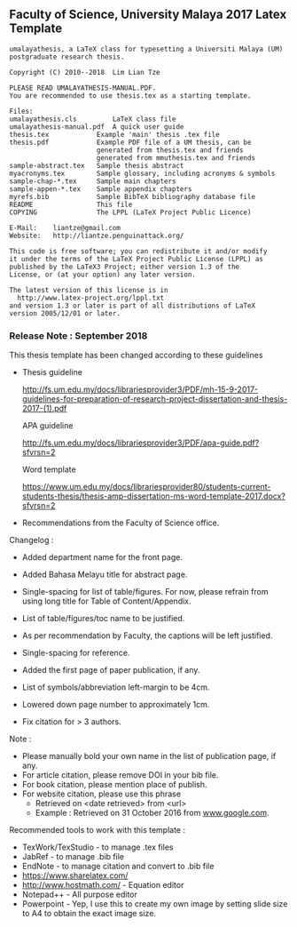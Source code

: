 ## Faculty of Science, University Malaya 2017 Latex Template

```
umalayathesis, a LaTeX class for typesetting a Universiti Malaya (UM)
postgraduate research thesis.

Copyright (C) 2010--2018  Lim Lian Tze

PLEASE READ UMALAYATHESIS-MANUAL.PDF.
You are recommended to use thesis.tex as a starting template.

Files:
umalayathesis.cls         LaTeX class file
umalayathesis-manual.pdf  A quick user guide
thesis.tex            Example 'main' thesis .tex file
thesis.pdf            Example PDF file of a UM thesis, can be
                      generated from thesis.tex and friends
                      generated from mmuthesis.tex and friends
sample-abstract.tex   Sample thesis abstract
myacronyms.tex        Sample glossary, including acronyms & symbols
sample-chap-*.tex     Sample main chapters
sample-appen-*.tex    Sample appendix chapters
myrefs.bib            Sample BibTeX bibliography database file
README                This file
COPYING               The LPPL (LaTeX Project Public Licence)

E-Mail:    liantze@gmail.com
Website:   http://liantze.penguinattack.org/

This code is free software; you can redistribute it and/or modify
it under the terms of the LaTeX Project Public License (LPPL) as
published by the LaTeX3 Project; either version 1.3 of the
License, or (at your option) any later version.

The latest version of this license is in
  http://www.latex-project.org/lppl.txt
and version 1.3 or later is part of all distributions of LaTeX
version 2005/12/01 or later.
```

### Release Note : September 2018

This thesis template has been changed according to these guidelines

- Thesis guideline 

   http://fs.um.edu.my/docs/librariesprovider3/PDF/mh-15-9-2017-guidelines-for-preparation-of-research-project-dissertation-and-thesis-2017-(1).pdf

	 APA guideline	

   http://fs.um.edu.my/docs/librariesprovider3/PDF/apa-guide.pdf?sfvrsn=2

	 Word template	

   https://www.um.edu.my/docs/librariesprovider80/students-current-students-thesis/thesis-amp-dissertation-ms-word-template-2017.docx?sfvrsn=2

- Recommendations from the Faculty of Science office.



Changelog :

- Added department name for the front page.

- Added Bahasa Melayu title for abstract page.

- Single-spacing for list of table/figures. For now, please refrain from using long title for Table of Content/Appendix. 

- List of table/figures/toc name to be justified.

- As per recommendation by Faculty, the captions will be left justified.

- Single-spacing for reference.

- Added the first page of paper publication, if any.

- List of symbols/abbreviation left-margin to be 4cm.

- Lowered down page number to approximately 1cm.

- Fix citation for > 3 authors.

  

Note : 

- Please manually bold your own name in the list of publication page, if any.
- For article citation, please remove DOI in your bib file.
- For book citation, please mention place of publish.
- For website citation, please use this phrase 
  - Retrieved on \<date retrieved\> from \<url\>
  - Example : Retrieved on 31 October 2016 from www.google.com.



Recommended tools to work with this template :

- TexWork/TexStudio - to manage .tex files
- JabRef - to manage .bib file
- EndNote - to manage citation and convert to .bib file
- https://www.sharelatex.com/
- http://www.hostmath.com/ - Equation editor
- Notepad++ - All purpose editor
- Powerpoint - Yep, I use this to create my own image by setting slide size to A4 to obtain the exact image size.
